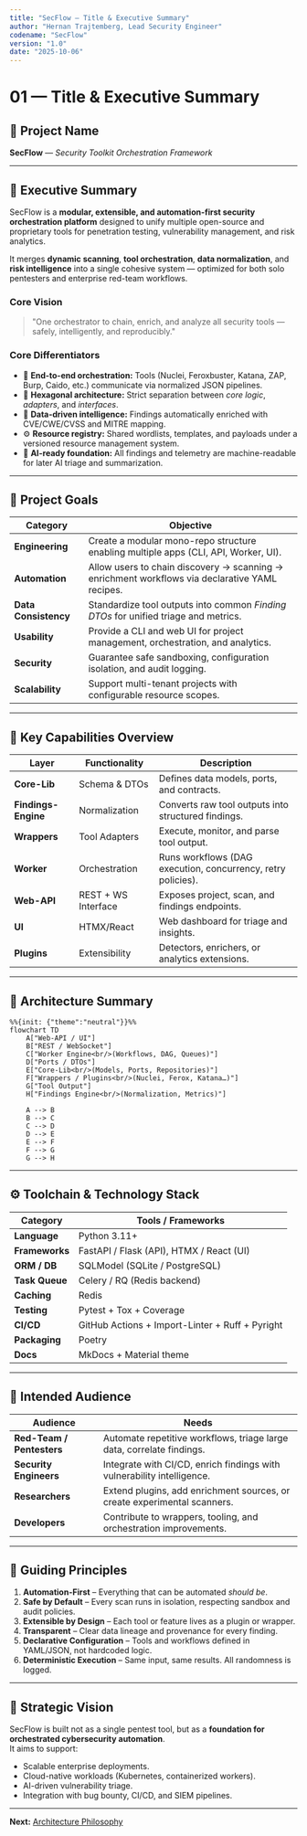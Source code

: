 ```yaml
---
title: "SecFlow — Title & Executive Summary"
author: "Hernan Trajtemberg, Lead Security Engineer"
codename: "SecFlow"
version: "1.0"
date: "2025-10-06"
---
```


# 01 — Title & Executive Summary

## 🧩 Project Name
**SecFlow** — *Security Toolkit Orchestration Framework*

---

## 🧭 Executive Summary

SecFlow is a **modular, extensible, and automation-first security orchestration platform** designed to unify multiple open-source and proprietary tools for penetration testing, vulnerability management, and risk analytics.

It merges **dynamic scanning**, **tool orchestration**, **data normalization**, and **risk intelligence** into a single cohesive system — optimized for both solo pentesters and enterprise red-team workflows.

### Core Vision
> "One orchestrator to chain, enrich, and analyze all security tools — safely, intelligently, and reproducibly."

### Core Differentiators
- 🔄 **End-to-end orchestration:** Tools (Nuclei, Feroxbuster, Katana, ZAP, Burp, Caido, etc.) communicate via normalized JSON pipelines.
- 🧱 **Hexagonal architecture:** Strict separation between *core logic*, *adapters*, and *interfaces*.
- 🧠 **Data-driven intelligence:** Findings automatically enriched with CVE/CWE/CVSS and MITRE mapping.
- ⚙️ **Resource registry:** Shared wordlists, templates, and payloads under a versioned resource management system.
- 🧰 **AI-ready foundation:** All findings and telemetry are machine-readable for later AI triage and summarization.

---

## 🎯 Project Goals

| Category | Objective |
|-----------|------------|
| **Engineering** | Create a modular mono-repo structure enabling multiple apps (CLI, API, Worker, UI). |
| **Automation** | Allow users to chain discovery → scanning → enrichment workflows via declarative YAML recipes. |
| **Data Consistency** | Standardize tool outputs into common *Finding DTOs* for unified triage and metrics. |
| **Usability** | Provide a CLI and web UI for project management, orchestration, and analytics. |
| **Security** | Guarantee safe sandboxing, configuration isolation, and audit logging. |
| **Scalability** | Support multi-tenant projects with configurable resource scopes. |

---

## 🧮 Key Capabilities Overview

| Layer | Functionality | Description |
|--------|----------------|-------------|
| **Core-Lib** | Schema & DTOs | Defines data models, ports, and contracts. |
| **Findings-Engine** | Normalization | Converts raw tool outputs into structured findings. |
| **Wrappers** | Tool Adapters | Execute, monitor, and parse tool output. |
| **Worker** | Orchestration | Runs workflows (DAG execution, concurrency, retry policies). |
| **Web-API** | REST + WS Interface | Exposes project, scan, and findings endpoints. |
| **UI** | HTMX/React | Web dashboard for triage and insights. |
| **Plugins** | Extensibility | Detectors, enrichers, or analytics extensions. |

---

## 🧱 Architecture Summary

```mermaid
%%{init: {"theme":"neutral"}}%%
flowchart TD
    A["Web-API / UI"]
    B["REST / WebSocket"]
    C["Worker Engine<br/>(Workflows, DAG, Queues)"]
    D["Ports / DTOs"]
    E["Core-Lib<br/>(Models, Ports, Repositories)"]
    F["Wrappers / Plugins<br/>(Nuclei, Ferox, Katana…)"]
    G["Tool Output"]
    H["Findings Engine<br/>(Normalization, Metrics)"]
    
    A --> B
    B --> C
    C --> D
    D --> E
    E --> F
    F --> G
    G --> H
```

---

## ⚙️ Toolchain & Technology Stack

| Category | Tools / Frameworks |
|-----------|--------------------|
| **Language** | Python 3.11+ |
| **Frameworks** | FastAPI / Flask (API), HTMX / React (UI) |
| **ORM / DB** | SQLModel (SQLite / PostgreSQL) |
| **Task Queue** | Celery / RQ (Redis backend) |
| **Caching** | Redis |
| **Testing** | Pytest + Tox + Coverage |
| **CI/CD** | GitHub Actions + Import-Linter + Ruff + Pyright |
| **Packaging** | Poetry |
| **Docs** | MkDocs + Material theme |

---

## 🧩 Intended Audience

| Audience | Needs |
|-----------|-------|
| **Red-Team / Pentesters** | Automate repetitive workflows, triage large data, correlate findings. |
| **Security Engineers** | Integrate with CI/CD, enrich findings with vulnerability intelligence. |
| **Researchers** | Extend plugins, add enrichment sources, or create experimental scanners. |
| **Developers** | Contribute to wrappers, tooling, and orchestration improvements. |

---

## 🧠 Guiding Principles

1. **Automation-First** – Everything that can be automated *should be*.  
2. **Safe by Default** – Every scan runs in isolation, respecting sandbox and audit policies.  
3. **Extensible by Design** – Each tool or feature lives as a plugin or wrapper.  
4. **Transparent** – Clear data lineage and provenance for every finding.  
5. **Declarative Configuration** – Tools and workflows defined in YAML/JSON, not hardcoded logic.  
6. **Deterministic Execution** – Same input, same results. All randomness is logged.  

---

## 🔮 Strategic Vision

SecFlow is built not as a single pentest tool, but as a **foundation for orchestrated cybersecurity automation**.  
It aims to support:
- Scalable enterprise deployments.
- Cloud-native workloads (Kubernetes, containerized workers).
- AI-driven vulnerability triage.
- Integration with bug bounty, CI/CD, and SIEM pipelines.

---

**Next:** [Architecture Philosophy](02-architecture-philosophy.md)
```
